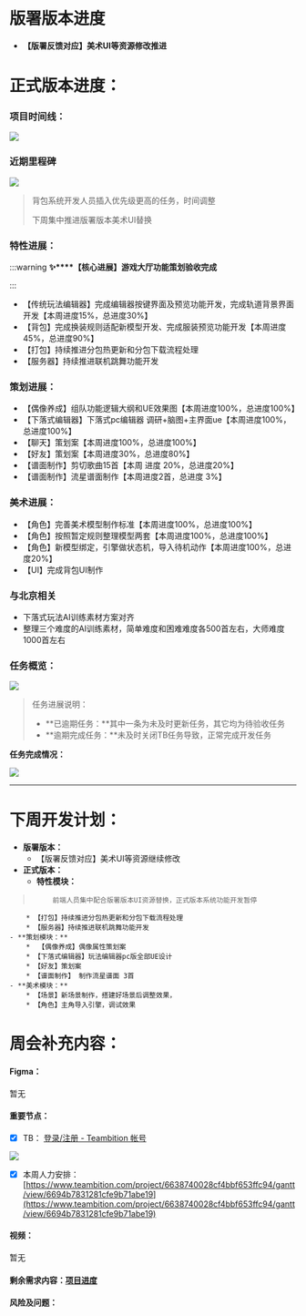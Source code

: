 # 版署版本进度
+ **【版署反馈对应】美术UI等资源修改推进**

# 正式版本进度：
### 项目时间线：
![](https://cdn.nlark.com/yuque/0/2024/png/12926950/1721990606810-9647d188-492a-479a-aaa6-7243f3969aa7.png)

### 近期里程碑
![](https://cdn.nlark.com/yuque/0/2024/png/12926950/1725683692888-f0748926-dbe5-4614-a7ad-7fc724bb538b.png)

> 背包系统开发人员插入优先级更高的任务，时间调整
>
> 下周集中推进版署版本美术UI替换
>

### 特性进展：
:::warning
**✨****【核心进展】游戏大厅功能策划验收完成**

:::

+ 【传统玩法编辑器】完成编辑器按键界面及预览功能开发，完成轨道背景界面开发【本周进度15%，总进度30%】   
+ 【背包】完成换装规则适配新模型开发、完成服装预览功能开发【本周进度45%，总进度90%】
+ 【打包】持续推进分包热更新和分包下载流程处理   
+ 【服务器】持续推进联机跳舞功能开发               

### 策划进展：
+ 【偶像养成】组队功能逻辑大纲和UE效果图【本周进度100%，总进度100%】                        
+ 【下落式编辑器】下落式pc编辑器 调研+脑图+主界面ue【本周进度100%，总进度100%】                        
+ 【聊天】策划案【本周进度100%，总进度100%】                        
+ 【好友】策划案【本周进度30%，总进度80%】                        
+ 【谱面制作】剪切歌曲15首【本周 进度 20%，总进度20%】                        
+ 【谱面制作】流星谱面制作【本周进度2首，总进度 3%】                                         

### 美术进展：
+ 【角色】完善美术模型制作标准【本周进度100%，总进度100%】                        
+ 【角色】按照暂定规则整理模型两套【本周进度100%，总进度100%】                        
+ 【角色】新模型绑定，引擎做状态机，导入待机动作【本周进度100%，总进度20%】       
+ 【UI】完成背包UI制作

###  与北京相关                       
+ 下落式玩法AI训练素材方案对齐                        
+ 整理三个难度的AI训练素材，简单难度和困难难度各500首左右，大师难度1000首左右         

### 任务概览：
![](https://cdn.nlark.com/yuque/0/2024/png/12926950/1725682985646-6b8261f5-10de-4f10-900e-a2cc185fc814.png)

> 任务进展说明：
>
> + **已逾期任务：**其中一条为未及时更新任务，其它均为待验收任务
> + **逾期完成任务：**未及时关闭TB任务导致，正常完成开发任务
>

**任务完成情况：**

![](https://cdn.nlark.com/yuque/0/2024/png/12926950/1725683014807-66ab92a3-77b8-4205-88f1-36dab3e64d59.png)



****

# 下周开发计划：
+ **版署版本：**
    -  【版署反馈对应】美术UI等资源继续修改             
+ **正式版本：**
    - **特性模块：**

>          前端人员集中配合版署版本UI资源替换，正式版本系统功能开发暂停  
>

        * 【打包】持续推进分包热更新和分包下载流程处理   
        * 【服务器】持续推进联机跳舞功能开发     
    - **策划模块：**
        *  【偶像养成】偶像属性策划案                        
        * 【下落式编辑器】玩法编辑器pc版全部UE设计                        
        * 【好友】策划案                        
        * 【谱面制作】 制作流星谱面 3首             
    - **美术模块：**
        * 【场景】新场景制作，搭建好场景后调整效果，                        
        * 【角色】主角导入引擎，调试效果            

# 周会补充内容：
#### Figma：
暂无

#### 重要节点：
- [x] TB：  [登录/注册 - Teambition 帐号](https://www.teambition.com/plugin/calendar)

![](https://cdn.nlark.com/yuque/0/2024/png/12926950/1725683831204-41e811fc-b65c-4161-991d-1a4302553680.png)

- [x] 本周人力安排：[https://www.teambition.com/project/6638740028cf4bbf653ffc94/gantt/view/6694b7831281cfe9b71abe19](https://www.teambition.com/project/6638740028cf4bbf653ffc94/gantt/view/6694b7831281cfe9b71abe19)

#### 视频：
暂无

#### 剩余需求内容：[项目进度](https://snh48group.yuque.com/qim4en/cqb2hd/imwreymm116lreux#K3dE)
#### 风险及问题：



